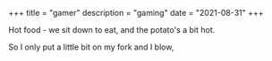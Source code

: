 +++
title = "gamer"
description = "gaming"
date = "2021-08-31"
+++

Hot food - we sit down to eat, and the potato's a bit hot.
<!-- more -->
So I only put a little bit on my fork and I blow,
